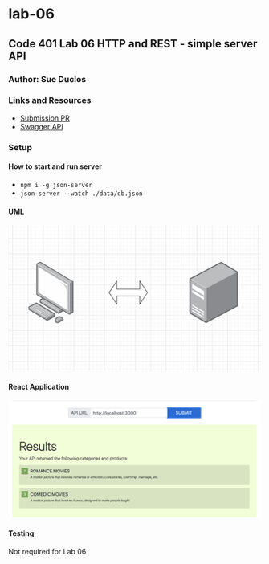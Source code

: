 # lab-06
## Code 401 Lab 06 HTTP and REST - simple server API

### Author: Sue Duclos

### Links and Resources

- [Submission PR]()
- [Swagger API](https://app.swaggerhub.com/apis-docs/sueduclos/lab-06API/0.1)

### Setup

#### How to start and run server

- `npm i -g json-server`
- `json-server --watch ./data/db.json`

#### UML

![UML](./assets/UMLLab06.png)

#### React Application

![ReactPass](./assets/reactpass.png)

#### Testing
Not required for Lab 06
